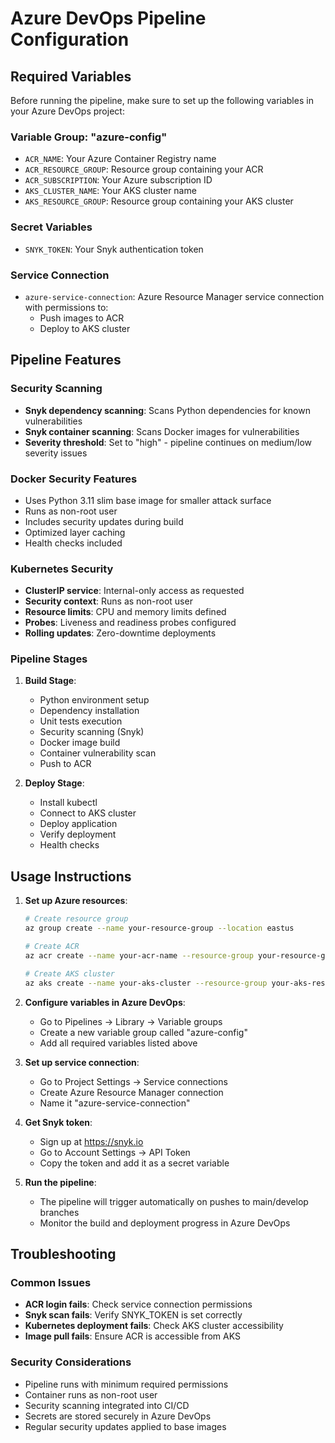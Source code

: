 # Azure DevOps Pipeline Configuration

## Required Variables
Before running the pipeline, make sure to set up the following variables in your Azure DevOps project:

### Variable Group: "azure-config"
- `ACR_NAME`: Your Azure Container Registry name
- `ACR_RESOURCE_GROUP`: Resource group containing your ACR
- `ACR_SUBSCRIPTION`: Your Azure subscription ID
- `AKS_CLUSTER_NAME`: Your AKS cluster name
- `AKS_RESOURCE_GROUP`: Resource group containing your AKS cluster

### Secret Variables
- `SNYK_TOKEN`: Your Snyk authentication token

### Service Connection
- `azure-service-connection`: Azure Resource Manager service connection with permissions to:
  - Push images to ACR
  - Deploy to AKS cluster

## Pipeline Features

### Security Scanning
- **Snyk dependency scanning**: Scans Python dependencies for known vulnerabilities
- **Snyk container scanning**: Scans Docker images for vulnerabilities
- **Severity threshold**: Set to "high" - pipeline continues on medium/low severity issues

### Docker Security Features
- Uses Python 3.11 slim base image for smaller attack surface
- Runs as non-root user
- Includes security updates during build
- Optimized layer caching
- Health checks included

### Kubernetes Security
- **ClusterIP service**: Internal-only access as requested
- **Security context**: Runs as non-root user
- **Resource limits**: CPU and memory limits defined
- **Probes**: Liveness and readiness probes configured
- **Rolling updates**: Zero-downtime deployments

### Pipeline Stages
1. **Build Stage**:
   - Python environment setup
   - Dependency installation
   - Unit tests execution
   - Security scanning (Snyk)
   - Docker image build
   - Container vulnerability scan
   - Push to ACR

2. **Deploy Stage**:
   - Install kubectl
   - Connect to AKS cluster
   - Deploy application
   - Verify deployment
   - Health checks

## Usage Instructions

1. **Set up Azure resources**:
   ```bash
   # Create resource group
   az group create --name your-resource-group --location eastus
   
   # Create ACR
   az acr create --name your-acr-name --resource-group your-resource-group --sku Basic
   
   # Create AKS cluster
   az aks create --name your-aks-cluster --resource-group your-aks-resource-group --node-count 2
   ```

2. **Configure variables in Azure DevOps**:
   - Go to Pipelines → Library → Variable groups
   - Create a new variable group called "azure-config"
   - Add all required variables listed above

3. **Set up service connection**:
   - Go to Project Settings → Service connections
   - Create Azure Resource Manager connection
   - Name it "azure-service-connection"

4. **Get Snyk token**:
   - Sign up at https://snyk.io
   - Go to Account Settings → API Token
   - Copy the token and add it as a secret variable

5. **Run the pipeline**:
   - The pipeline will trigger automatically on pushes to main/develop branches
   - Monitor the build and deployment progress in Azure DevOps

## Troubleshooting

### Common Issues
- **ACR login fails**: Check service connection permissions
- **Snyk scan fails**: Verify SNYK_TOKEN is set correctly
- **Kubernetes deployment fails**: Check AKS cluster accessibility
- **Image pull fails**: Ensure ACR is accessible from AKS

### Security Considerations
- Pipeline runs with minimum required permissions
- Container runs as non-root user
- Security scanning integrated into CI/CD
- Secrets are stored securely in Azure DevOps
- Regular security updates applied to base images
